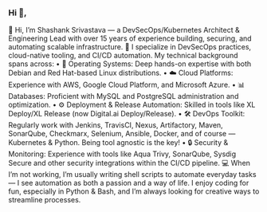 ### Hi 👋,

<!--
**shashank-ssriva/shashank-ssriva** is a ✨ _special_ ✨ repository because its `README.md` (this file) appears on your GitHub profile.

Here are some ideas to get you started:

- 🔭 I’m currently working on ...
- 🌱 I’m currently learning ...
- 👯 I’m looking to collaborate on ...
- 🤔 I’m looking for help with ...
- 💬 Ask me about ...
- 📫 How to reach me: ...
- 😄 Pronouns: ...
- ⚡ Fun fact: ...
-->
👋 Hi, I’m Shashank Srivastava — a DevSecOps/Kubernetes Architect & Engineering Lead with over 15 years of experience building, securing, and automating scalable infrastructure.
🔧 I specialize in DevSecOps practices, cloud-native tooling, and CI/CD automation. My technical background spans across:
	•	🚀 Operating Systems: Deep hands-on expertise with both Debian and Red Hat-based Linux distributions.
	•	☁️ Cloud Platforms: Experience with AWS, Google Cloud Platform, and Microsoft Azure.
	•	📊 Databases: Proficient with MySQL and PostgreSQL administration and optimization.
	•	⚙️ Deployment & Release Automation: Skilled in tools like XL Deploy/XL Release (now Digital.ai Deploy/Release).
	•	🛠️ DevOps Toolkit: Regularly work with Jenkins, TravisCI, Nexus, Artifactory, Maven, SonarQube, Checkmarx, Selenium, Ansible, Docker, and of course — Kubernetes & Python. Being tool agnostic is the key!
	•	🔒 Security & Monitoring: Experience with tools like Aqua Trivy, SonarQube, Sysdig Secure and other security integrations within the CI/CD pipeline.
💻 When I’m not working, I’m usually writing shell scripts to automate everyday tasks — I see automation as both a passion and a way of life. I enjoy coding for fun, especially in Python & Bash, and I’m always looking for creative ways to streamline processes.
